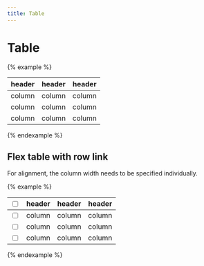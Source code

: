 ```yaml
---
title: Table
---
```


<h1>Table</h1>

{% example %}
<table class="table">
  <thead>
    <tr>
      <th>header</th>
      <th>header</th>
      <th>header</th>
    </tr>
  </thead>
  <tbody>
    <tr>
      <td>column</td>
      <td>column</td>
      <td>column</td>
    </tr>
    <tr>
      <td>column</td>
      <td>column</td>
      <td>column</td>
    </tr>
    <tr>
      <td>column</td>
      <td>column</td>
      <td>column</td>
    </tr>
  </tbody>
</table>

{% endexample %}

## Flex table with row link

For alignment, the column width needs to be specified individually.

{% example %}
<table class="table table--flex">
  <thead>
    <tr>
      <th class="table__cell--action">
        <label class="button button--icon">
          <input type="checkbox">
        </label>
      </th>
      <th>header</th>
      <th class="flex-grow-1">header</th>
      <th>header</th>
    </tr>
  </thead>
  <tbody>
    <tr>
      <td class="table__cell--action">
        <a href="#" class="table__row-link"></a>
        <label class="button button--icon">
          <input type="checkbox">
        </label>
      </td>
      <td>column</td>
      <td class="flex-grow-1">column</td>
      <td>column</td>
    </tr>
    <tr>
      <td class="table__cell--action">
        <a href="#" class="table__row-link"></a>
        <label class="button button--icon">
          <input type="checkbox">
        </label>
      </td>
      <td>column</td>
      <td class="flex-grow-1">column</td>
      <td>column</td>
    </tr>
    <tr>
      <td class="table__cell--action">
        <a href="#" class="table__row-link"></a>
        <label class="button button--icon">
          <input type="checkbox">
        </label>
      </td>
      <td>column</td>
      <td class="flex-grow-1">column</td>
      <td>column</td>
    </tr>
  </tbody>
</table>
{% endexample %}
